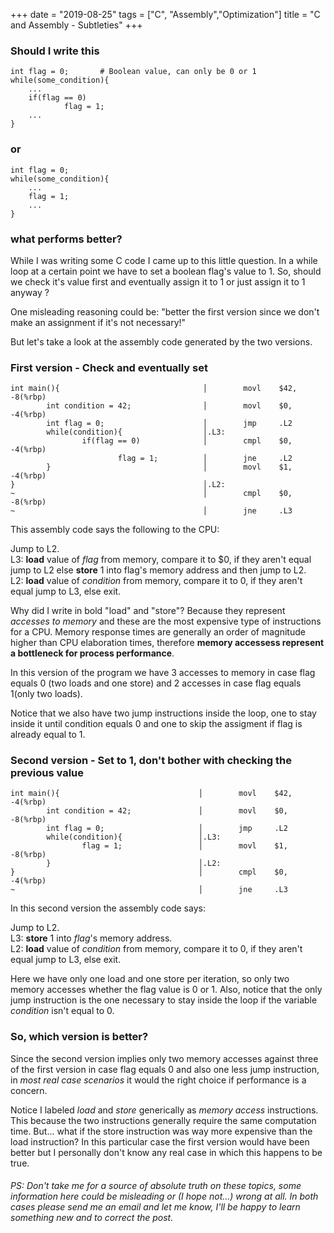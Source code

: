 +++
date = "2019-08-25"
tags = ["C", "Assembly","Optimization"]
title = "C and Assembly - Subtleties"
+++

### Should I write this


    int flag = 0;		# Boolean value, can only be 0 or 1
    while(some_condition){
        ...
        if(flag == 0)
                flag = 1;
        ...
    }

### or

    int flag = 0;
    while(some_condition){
        ...
        flag = 1;
        ...
    }

### what performs better?

While I was writing some C code I came up to this little question. In a while loop at a certain point we have to set a boolean flag's value to 1. So, should we check it's value first and eventually assign it to 1 or just assign it to 1 anyway ?

One misleading reasoning could be: "better the first version since we don't make an assignment if it's not necessary!"

But let's take a look at the assembly code generated by the two versions.

### First version - Check and eventually set
    int main(){                                │        movl    $42, -8(%rbp)
            int condition = 42;                │        movl    $0, -4(%rbp)
            int flag = 0;                      │        jmp     .L2
            while(condition){                  │.L3:
                    if(flag == 0)              │        cmpl    $0, -4(%rbp)
                            flag = 1;          │        jne     .L2
            }                                  │        movl    $1, -4(%rbp)
    }                                          │.L2:
    ~                                          │        cmpl    $0, -8(%rbp)
    ~                                          │        jne     .L3

This assembly code says the following to the CPU:

Jump to L2.  
L3: **load** value of *flag* from memory, compare it to $0, if they aren't equal jump to L2 else **store** 1 into flag's memory address and then jump to L2.   
L2: **load** value of *condition* from memory, compare it to 0, if they aren't equal jump to L3, else exit.

Why did I write in bold "load" and "store"? Because they represent *accesses to memory* and these are the most expensive type of instructions for a CPU. Memory response times are generally an order of magnitude higher than CPU elaboration times, therefore **memory accessess represent a bottleneck for process performance**.

In this version of the program we have 3 accesses to memory in case flag equals 0 (two loads and one store) and 2 accesses in case flag equals 1(only two loads).

Notice that we also have two jump instructions inside the loop, one to stay inside it until condition equals 0 and one to skip the assigment if flag is already equal to 1. 

### Second version - Set to 1, don't bother with checking the previous value

    int main(){                               │        movl    $42, -4(%rbp)
            int condition = 42;               │        movl    $0, -8(%rbp)
            int flag = 0;                     │        jmp     .L2
            while(condition){                 │.L3:
                    flag = 1;                 │        movl    $1, -8(%rbp)
            }                                 │.L2:
    }                                         │        cmpl    $0, -4(%rbp)
    ~                                         │        jne     .L3
In this second version the assembly code says:

Jump to L2.  
L3: **store** 1 into *flag*'s memory address.  
L2: **load** value of *condition* from memory, compare it to 0, if they aren't equal jump to L3, else exit.


Here we have only one load and one store per iteration, so only two memory accesses whether the flag value is 0 or 1. Also, notice that the only jump instruction is the one necessary to stay inside the loop if the variable *condition* isn't equal to 0.




### So, which version is better?
Since the second version implies only two memory accesses against three of the first version in case flag equals 0 and also one less jump instruction, in *most real case scenarios* it would the right choice if performance is a concern. 

Notice I labeled *load* and *store* generically as *memory access* instructions. This because the two instructions generally require the same computation time. But... what if the store instruction was way more expensive than the load instruction? In this particular case the first version would have been better but I personally don't know any real case in which this happens to be true.

###### *PS: Don't take me for a source of absolute truth on these topics, some information here could be misleading or (I hope not...) wrong at all. In both cases please send me an email and let me know, I'll be happy to learn something new and to correct the post.*


